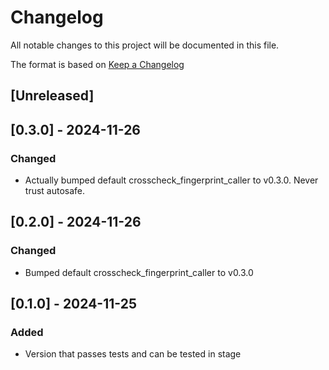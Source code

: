 # Changelog

All notable changes to this project will be documented in this file.

The format is based on [Keep a Changelog](https://keepachangelog.com/en/1.1.0/)

## [Unreleased]

## [0.3.0] - 2024-11-26

### Changed
* Actually bumped default crosscheck_fingerprint_caller to v0.3.0. Never trust autosafe.

## [0.2.0] - 2024-11-26

### Changed
* Bumped default crosscheck_fingerprint_caller to v0.3.0

## [0.1.0] - 2024-11-25

### Added
* Version that passes tests and can be tested in stage